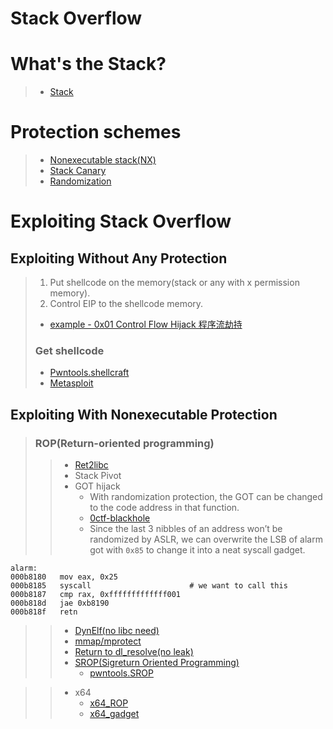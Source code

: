 Stack Overflow
=
# What's the Stack?
> * [Stack](https://en.wikipedia.org/wiki/Stack_(abstract_data_type))

# Protection schemes
> * [Nonexecutable stack(NX)](https://en.wikipedia.org/wiki/NX_bit)
> * [Stack Canary](https://en.wikipedia.org/wiki/Stack_buffer_overflow#Stack_canaries)
> * [Randomization](https://en.wikipedia.org/wiki/Stack_buffer_overflow#Randomization)

# Exploiting Stack Overflow
## Exploiting Without Any Protection
> 1. Put shellcode on the memory(stack or any with x permission memory).<br>
> 2. Control EIP to the shellcode memory.<br>
> * [example - 0x01 Control Flow Hijack 程序流劫持](https://www.tuicool.com/articles/ZruA7bZ)
> ### Get shellcode
> * [Pwntools.shellcraft](http://pwntools.readthedocs.io/en/stable/shellcraft.html)
> * [Metasploit](https://www.offensive-security.com/metasploit-unleashed/msfvenom/)

## Exploiting With Nonexecutable Protection
> ### ROP(Return-oriented programming)
>> * [Ret2libc](https://www.tuicool.com/articles/ZruA7bZ)<br>
>> * Stack Pivot<br>
>> * GOT hijack<br>
>>   * With randomization protection, the GOT can be changed to the code address in that function.<br> 
>>   * [0ctf-blackhole](https://kileak.github.io/ctf/2018/0ctf-qual-blackhole/)<br>
>>   * Since the last 3 nibbles of an address won’t be randomized by ASLR, we can overwrite the LSB of alarm got with `0x85` to change it into a neat syscall gadget.<br>
```code
alarm:
000b8180   mov eax, 0x25
000b8185   syscall                      # we want to call this
000b8187   cmp rax, 0xfffffffffffff001
000b818d   jae 0xb8190
000b818f   retn
```
>> * [DynElf(no libc need)](http://docs.pwntools.com/en/stable/dynelf.html?highlight=DynElf)<br>
>> * [mmap/mprotect](https://www.tuicool.com/articles/IfYZri3)<br>
>> * [Return to dl_resolve(no leak)](http://rk700.github.io/2015/08/09/return-to-dl-resolve)<br>
>> * [SROP(Sigreturn Oriented Programming)](https://blog.csdn.net/zsj2102/article/details/78561112)<br>
>>   * [pwntools.SROP](http://docs.pwntools.com/en/stable/rop/srop.html?highlight=SROP)<br>

>> * x64
>>   * [x64_ROP](https://www.tuicool.com/articles/ZzI7FrI)<br>
>>   * [x64_gadget](https://www.tuicool.com/articles/IfYZri3)
